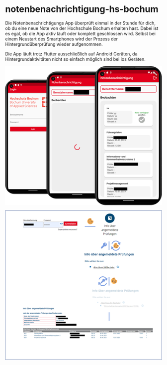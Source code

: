 # notenbenachrichtigung-hs-bochum

Die Notenbenachrichtigungs App überprüft einmal in der Stunde für dich, ob du eine neue Note von der Hochschule Bochum erhalten hast.
Dabei ist es egal, ob die App aktiv läuft oder komplett geschlossen wird. Selbst bei einem Neustart des Smartphones wird der Prozess der Hintergrundüberprüfung wieder aufgenommen.

Die App läuft trotz Flutter ausschließlich auf Android Geräten, da Hintergrundaktivitäten nicht so einfach möglich sind bei ios Geräten. 


![Alt text](/assets/vorschau.png)




![Alt text](/assets/logik.png)

